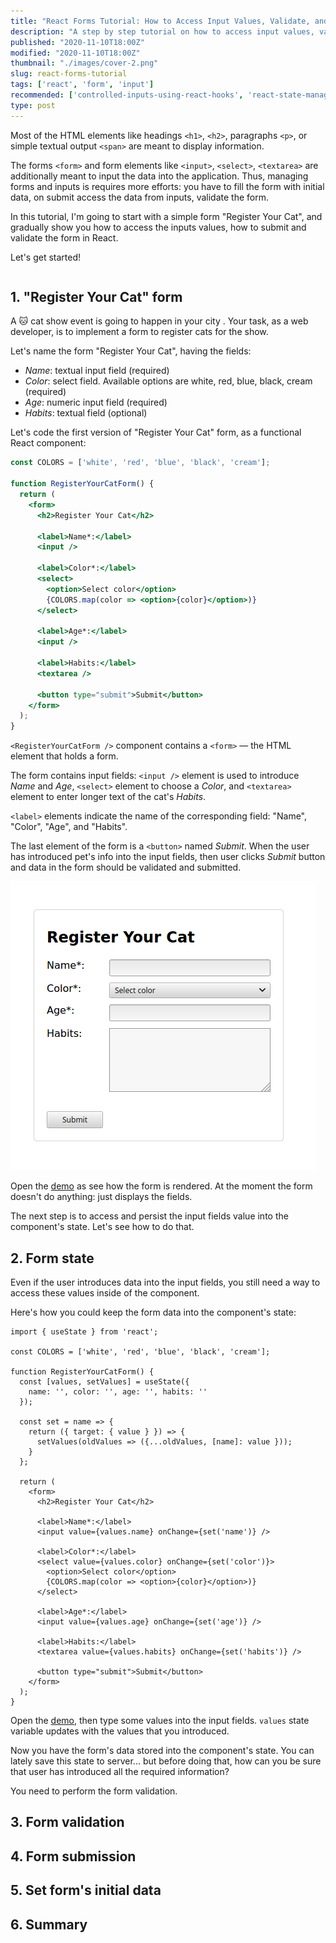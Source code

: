 ```yaml
---
title: "React Forms Tutorial: How to Access Input Values, Validate, and Submit Forms"
description: "A step by step tutorial on how to access input values, validate, and submit forms in React."
published: "2020-11-10T18:00Z"
modified: "2020-11-10T18:00Z"
thumbnail: "./images/cover-2.png"
slug: react-forms-tutorial
tags: ['react', 'form', 'input']
recommended: ['controlled-inputs-using-react-hooks', 'react-state-management']
type: post
---
```


Most of the HTML elements like headings `<h1>`, `<h2>`, paragraphs `<p>`, or simple textual output `<span>` are meant to display information.  

The forms `<form>` and form elements like `<input>`, `<select>`, `<textarea>` are additionally meant to input the data into the application. Thus, managing forms and inputs is requires more efforts: you have to fill the form with initial data, on submit access the data from inputs, validate the form.  

In this tutorial, I'm going to start with a simple form "Register Your Cat", and gradually show you how to access the inputs values, how to submit and validate the form in React.  

Let's get started!

```toc
```

## 1. "Register Your Cat" form

A 🐱 cat show event is going to happen in your city . Your task, as a web developer, is to implement a form to register cats for the show.  

Let's name the form "Register Your Cat", having the fields:

* *Name*: textual input field (required)
* *Color*: select field. Available options are white, red, blue, black, cream (required)
* *Age*: numeric input field (required)
* *Habits*: textual field (optional)

Let's code the first version of "Register Your Cat" form, as a functional React component:

```jsx
const COLORS = ['white', 'red', 'blue', 'black', 'cream'];

function RegisterYourCatForm() {
  return (
    <form>
      <h2>Register Your Cat</h2>

      <label>Name*:</label>
      <input />

      <label>Color*:</label>
      <select>
        <option>Select color</option>
        {COLORS.map(color => <option>{color}</option>)}
      </select>

      <label>Age*:</label>
      <input />

      <label>Habits:</label>
      <textarea />

      <button type="submit">Submit</button>
    </form>
  );
}
```

`<RegisterYourCatForm />` component contains a `<form>` &mdash; the HTML element that holds a form.  

The form contains input fields: `<input />` element is used to introduce *Name* and *Age*, `<select>` element to choose a *Color*, and `<textarea>` element to enter longer text of the cat's *Habits*.  

`<label>` elements indicate the name of the corresponding field: "Name", "Color", "Age", and "Habits".  

The last element of the form is a `<button>` named *Submit*. When the user has introduced pet's info into the input fields, then user clicks *Submit* button and data in the form should be validated and submitted.  

![HTML Form](./images/html-form.png)

Open the [demo](https://codesandbox.io/s/competent-pond-uqdut?file=/src/App.js) as see how the form is rendered. At the moment the form doesn't do anything: just displays the fields.  

The next step is to access and persist the input fields value into the component's state. Let's see how to do that.  

## 2. Form state

Even if the user introduces data into the input fields, you still need a way to access these values inside of the component.  

Here's how you could keep the form data into the component's state:

```jsx{21,24,30,33}
import { useState } from 'react';

const COLORS = ['white', 'red', 'blue', 'black', 'cream'];

function RegisterYourCatForm() {
  const [values, setValues] = useState({ 
    name: '', color: '', age: '', habits: '' 
  });

  const set = name => {
    return ({ target: { value } }) => {
      setValues(oldValues => ({...oldValues, [name]: value }));
    }
  };

  return (
    <form>
      <h2>Register Your Cat</h2>

      <label>Name*:</label>
      <input value={values.name} onChange={set('name')} />

      <label>Color*:</label>
      <select value={values.color} onChange={set('color')}>
        <option>Select color</option>
        {COLORS.map(color => <option>{color}</option>)}
      </select>

      <label>Age*:</label>
      <input value={values.age} onChange={set('age')} />

      <label>Habits:</label>
      <textarea value={values.habits} onChange={set('habits')} />

      <button type="submit">Submit</button>
    </form>
  );
}
```

Open the [demo](https://codesandbox.io/s/zealous-margulis-es25p?file=/src/App.js), then type some values into the input fields. `values` state variable updates with the values that you introduced.  

Now you have the form's data stored into the component's state. You can lately save this state to server... but before doing that, how can you be sure that user has introduced all the required information? 

You need to perform the form validation.  

## 3. Form validation



## 4. Form submission

## 5. Set form's initial data

## 6. Summary